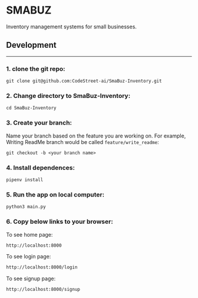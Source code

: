 # SMABUZ

Inventory management systems for small businesses.

## Development
---
### 1. clone the git repo:
```shell
git clone git@github.com:CodeStreet-ai/SmaBuz-Inventory.git
```
### 2. Change directory to SmaBuz-Inventory:
```shell
cd SmaBuz-Inventory
```
### 3. Create your branch:
Name your branch based on the feature you are working on. For example, Writing ReadMe branch would be called `feature/write_readme`:
```shell
git checkout -b <your branch name>
```
### 4. Install dependences:
```shell
pipenv install
```

### 5. Run the app on local computer:
```shell
python3 main.py
```

### 6. Copy below links to your browser:
To see home page:
```html
http://localhost:8000   
```
To see login page:
```html
http://localhost:8000/login
```
To see signup page:
```html
http://localhost:8000/signup
```
